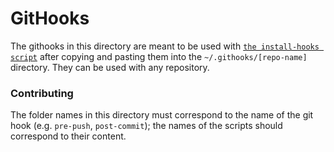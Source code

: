 # GitHooks

The githooks in this directory are meant to be used with [`the install-hooks script`](https://github.com/guoyr/mongo/blob/9a8b7eab7bc024c004a2a791de556011a1cc1bfa/buildscripts/install-hooks) 
after copying and pasting them into the `~/.githooks/[repo-name]` directory. They can be used with any repository.

### Contributing
The folder names in this directory must correspond to the name of the git hook 
(e.g. `pre-push`, `post-commit`); the names of the scripts should correspond to their content.